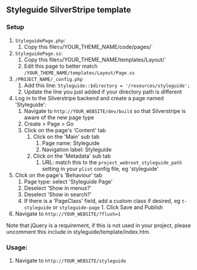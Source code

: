 ## Styleguide SilverStripe template

### Setup

1. `StyleguidePage.php`:
	1. Copy this file` to `/YOUR_THEME_NAME/code/pages/`
1. `StyleguidePage.ss`:
	1. Copy this file` to `/YOUR_THEME_NAME/templates/Layout/`
	1. Edit this page to better match `/YOUR_THEME_NAME/templates/Layout/Page.ss`
1. `/PROJECT_NAME/_config.php`
	1. Add this line: `Styleguide::$directory = '/resources/styleguide';`
	1. Update the line you just added if your directory path is different
1. Log in to the Silverstripe backend and create a page named 'Styleguide':
	1. Navigate to `http://YOUR_WEBSITE/dev/build` so that Silverstripe is aware of the new page type
	1. Create > Page > Go
	1. Click on the page's 'Content' tab
		1. Click on the 'Main' sub tab
			1. Page name: Styleguide
			1. Navigation label: Styleguide
		1. Click on the 'Metadata' sub tab 
			1. URL: match this to the `project_webroot_styleguide_path` setting in your `plist` config file, eg 'styleguide'
  1. Click on the page's 'Behaviour' tab
		1. Page type: select 'Styleguide Page'
		1. Deselect 'Show in menus?'
		1. Deselect 'Show in search?'
		1. If there is a 'PageClass' field, add a custom class if desired, eg `t-styleguide` or `styleguide-page`
	1. Click Save and Publish
1. Navigate to `http://YOUR_WEBSITE/?flush=1`
	
Note that jQuery is a requirement, if this is not used in your project, please uncomment this include in styleguide/template/index.htm.

### Usage:

1. Navigate to `http://YOUR_WEBSITE/styleguide`
